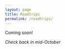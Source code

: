 ```yaml
---
layout: page
title: Roadtrips
permalink: /roadtrips/
---
```

Coming soon!

*Check back in mid-October*
